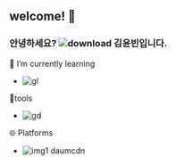 ## welcome! 👋

### 안녕하세요? ![download](https://github.com/user-attachments/assets/54ad2be5-ff04-439d-b87c-00795e8d09ec) 김윤빈입니다.

🌱 I’m currently learning
- ![gl](https://img.shields.io/badge/C-00599C?style=for-the-badge&logo=c&logoColor=white)

👀tools
- ![gd](https://img.shields.io/badge/Visual_Studio-5C2D91?style=for-the-badge&logo=visual%20studio&logoColor=white)

🌐 Platforms
- ![img1 daumcdn](https://github.com/user-attachments/assets/9a3bf85c-e9ce-408f-bb39-a1b491e0ec40)
